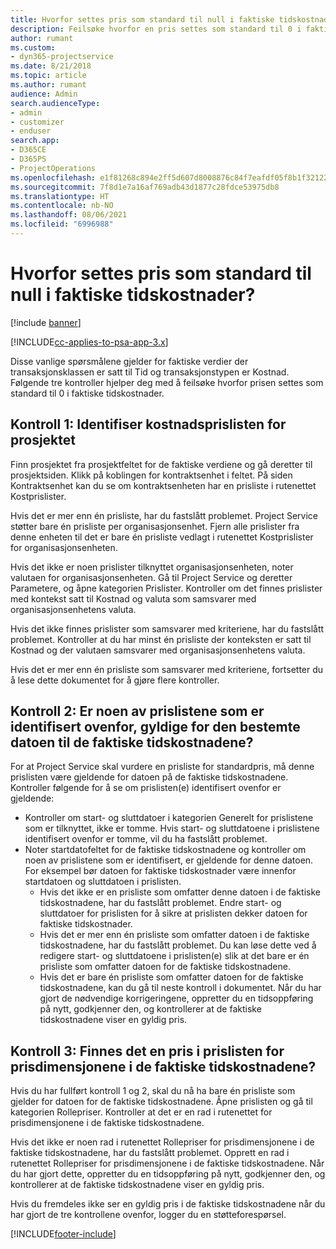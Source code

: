 ```yaml
---
title: Hvorfor settes pris som standard til null i faktiske tidskostnader?
description: Feilsøke hvorfor en pris settes som standard til 0 i faktiske tidskostnader.
author: rumant
ms.custom:
- dyn365-projectservice
ms.date: 8/21/2018
ms.topic: article
ms.author: rumant
audience: Admin
search.audienceType:
- admin
- customizer
- enduser
search.app:
- D365CE
- D365PS
- ProjectOperations
ms.openlocfilehash: e1f81268c894e2ff5d607d8008876c84f7eafdf05f8b1f3212263a5dfa89b69d
ms.sourcegitcommit: 7f8d1e7a16af769adb43d1877c28fdce53975db8
ms.translationtype: HT
ms.contentlocale: nb-NO
ms.lasthandoff: 08/06/2021
ms.locfileid: "6996988"
---
```

# <a name="why-is-the-price-defaulting-to-zero-on-time-cost-actuals"></a>Hvorfor settes pris som standard til null i faktiske tidskostnader?

[!include [banner](../includes/psa-now-project-operations.md)]

[!INCLUDE[cc-applies-to-psa-app-3.x](../includes/cc-applies-to-psa-app-3x.md)]

Disse vanlige spørsmålene gjelder for faktiske verdier der transaksjonsklassen er satt til Tid og transaksjonstypen er Kostnad. Følgende tre kontroller hjelper deg med å feilsøke hvorfor prisen settes som standard til 0 i faktiske tidskostnader.
 
## <a name="check-1-identify-the-cost-price-list-for-the-project"></a>Kontroll 1: Identifiser kostnadsprislisten for prosjektet

Finn prosjektet fra prosjektfeltet for de faktiske verdiene og gå deretter til prosjektsiden. Klikk på koblingen for kontraktsenhet i feltet. På siden Kontraktsenhet kan du se om kontraktsenheten har en prisliste i rutenettet Kostprislister.

Hvis det er mer enn én prisliste, har du fastslått problemet. Project Service støtter bare én prisliste per organisasjonsenhet. Fjern alle prislister fra denne enheten til det er bare én prisliste vedlagt i rutenettet Kostprislister for organisasjonsenheten.

Hvis det ikke er noen prislister tilknyttet organisasjonsenheten, noter valutaen for organisasjonsenheten. Gå til Project Service og deretter Parametere, og åpne kategorien Prislister. Kontroller om det finnes prislister med kontekst satt til Kostnad og valuta som samsvarer med organisasjonsenhetens valuta.
 
Hvis det ikke finnes prislister som samsvarer med kriteriene, har du fastslått problemet. Kontroller at du har minst én prisliste der konteksten er satt til Kostnad og der valutaen samsvarer med organisasjonsenhetens valuta.

Hvis det er mer enn én prisliste som samsvarer med kriteriene, fortsetter du å lese dette dokumentet for å gjøre flere kontroller.

## <a name="check-2-are-any-of-the-price-lists-identified-above-valid-for-the-specific-date-of-the-time-cost-actual"></a>Kontroll 2: Er noen av prislistene som er identifisert ovenfor, gyldige for den bestemte datoen til de faktiske tidskostnadene?

For at Project Service skal vurdere en prisliste for standardpris, må denne prislisten være gjeldende for datoen på de faktiske tidskostnadene. Kontroller følgende for å se om prislisten(e) identifisert ovenfor er gjeldende:

- Kontroller om start- og sluttdatoer i kategorien Generelt for prislistene som er tilknyttet, ikke er tomme. Hvis start- og sluttdatoene i prislistene identifisert ovenfor er tomme, vil du ha fastslått problemet. 
- Noter startdatofeltet for de faktiske tidskostnadene og kontroller om noen av prislistene som er identifisert, er gjeldende for denne datoen. For eksempel bør datoen for faktiske tidskostnader være innenfor startdatoen og sluttdatoen i prislisten. 
    - Hvis det ikke er en prisliste som omfatter denne datoen i de faktiske tidskostnadene, har du fastslått problemet. Endre start- og sluttdatoer for prislisten for å sikre at prislisten dekker datoen for faktiske tidskostnader. 
    - Hvis det er mer enn én prisliste som omfatter datoen i de faktiske tidskostnadene, har du fastslått problemet. Du kan løse dette ved å redigere start- og sluttdatoene i prislisten(e) slik at det bare er én prisliste som omfatter datoen for de faktiske tidskostnadene. 
    - Hvis det er bare én prisliste som omfatter datoen for de faktiske tidskostnadene, kan du gå til neste kontroll i dokumentet.
Når du har gjort de nødvendige korrigeringene, oppretter du en tidsoppføring på nytt, godkjenner den, og kontrollerer at de faktiske tidskostnadene viser en gyldig pris.

## <a name="check-3-is-there-a-price-in-the-price-list-for-the-pricing-dimensions-on-the-time-cost-actual"></a>Kontroll 3: Finnes det en pris i prislisten for prisdimensjonene i de faktiske tidskostnadene?

Hvis du har fullført kontroll 1 og 2, skal du nå ha bare én prisliste som gjelder for datoen for de faktiske tidskostnadene. Åpne prislisten og gå til kategorien Rollepriser. Kontroller at det er en rad i rutenettet for prisdimensjonene i de faktiske tidskostnadene.

Hvis det ikke er noen rad i rutenettet Rollepriser for prisdimensjonene i de faktiske tidskostnadene, har du fastslått problemet. Opprett en rad i rutenettet Rollepriser for prisdimensjonene i de faktiske tidskostnadene. Når du har gjort dette, oppretter du en tidsoppføring på nytt, godkjenner den, og kontrollerer at de faktiske tidskostnadene viser en gyldig pris.
 
Hvis du fremdeles ikke ser en gyldig pris i de faktiske tidskostnadene når du har gjort de tre kontrollene ovenfor, logger du en støtteforespørsel.





[!INCLUDE[footer-include](../includes/footer-banner.md)]